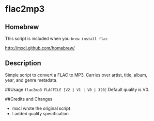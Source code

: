 # flac2mp3

## Homebrew
This script is included when you `brew install flac`

http://mxcl.github.com/homebrew/

## Description
Simple script to convert a FLAC to MP3.  Carries over artist, title, album, year, and genre metadata.

##Usage
`flac2mp3 FLACFILE [V2 | V1 | V0 | 320]`
Default quality is V0.

##Credits and Changes
- mxcl wrote the original script
- I added quality specification